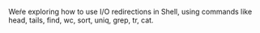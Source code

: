 Weŕe exploring how to use I/O redirections in Shell, using commands like head, tails, find, wc, sort, uniq, grep, tr, cat.
